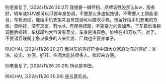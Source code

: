 别老重复了, [2024/11/26 20:27]
我想要一辆怀档，品牌调性没那么low，服务好，轿车或SUV都可以只要车身协调，不要那么多虚拟按键，不需要人工智能语音，车机流程，能给手机支架并且有空调可以直吹手机，预留好给手机充电的方案，音响好，没有天窗，有hud，有座椅按摩，不需要方向盘加热，下车自动落锁调整后视镜，车标简约大气没有英文，车身是浅灰色。价格在40万以下。对了，不要请互联网上争议很多的人来代言，厂商也不要养孝子。

RUOHAI, [2024/11/26 20:27]
我对车的喜好符合中国大众家庭对车的喜好：省油、皮实、方便、好开、空间大能装很多人，修起来方便。

别老重复了, [2024/11/26 20:28]
所以是丰田。

RUOHAI, [2024/11/26 20:28]
是五菱宏光。